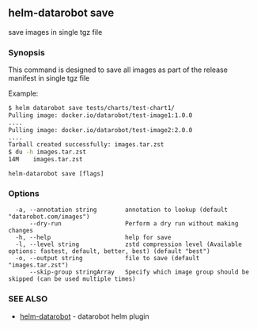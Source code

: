 ## helm-datarobot save

save images in single tgz file

### Synopsis



This command is designed to save all images as part of the release manifest in single tgz file

Example:
```sh
$ helm datarobot save tests/charts/test-chart1/
Pulling image: docker.io/datarobot/test-image1:1.0.0
....
Pulling image: docker.io/datarobot/test-image2:2.0.0
....
Tarball created successfully: images.tar.zst
$ du -h images.tar.zst
14M    images.tar.zst

```

```
helm-datarobot save [flags]
```

### Options

```
  -a, --annotation string        annotation to lookup (default "datarobot.com/images")
      --dry-run                  Perform a dry run without making changes
  -h, --help                     help for save
  -l, --level string             zstd compression level (Available options: fastest, default, better, best) (default "best")
  -o, --output string            file to save (default "images.tar.zst")
      --skip-group stringArray   Specify which image group should be skipped (can be used multiple times)
```

### SEE ALSO

* [helm-datarobot](helm-datarobot.md)	 - datarobot helm plugin

